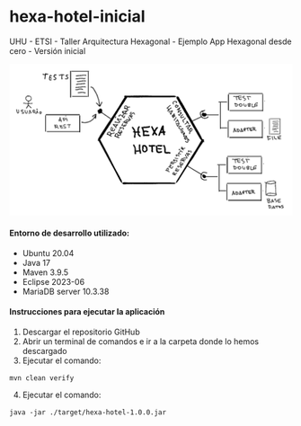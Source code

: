 # hexa-hotel-inicial
UHU - ETSI - Taller Arquitectura Hexagonal - Ejemplo App Hexagonal desde cero - Versión inicial

![HexaHotel](hexa-hotel.png)

#### Entorno de desarrollo utilizado:
- Ubuntu 20.04
- Java 17
- Maven 3.9.5
- Eclipse 2023-06
- MariaDB server 10.3.38

#### Instrucciones para ejecutar la aplicación
1. Descargar el repositorio GitHub
2. Abrir un terminal de comandos e ir a la carpeta donde lo hemos descargado
3. Ejecutar el comando:
~~~
mvn clean verify
~~~
4. Ejecutar el comando:
~~~
java -jar ./target/hexa-hotel-1.0.0.jar
~~~

